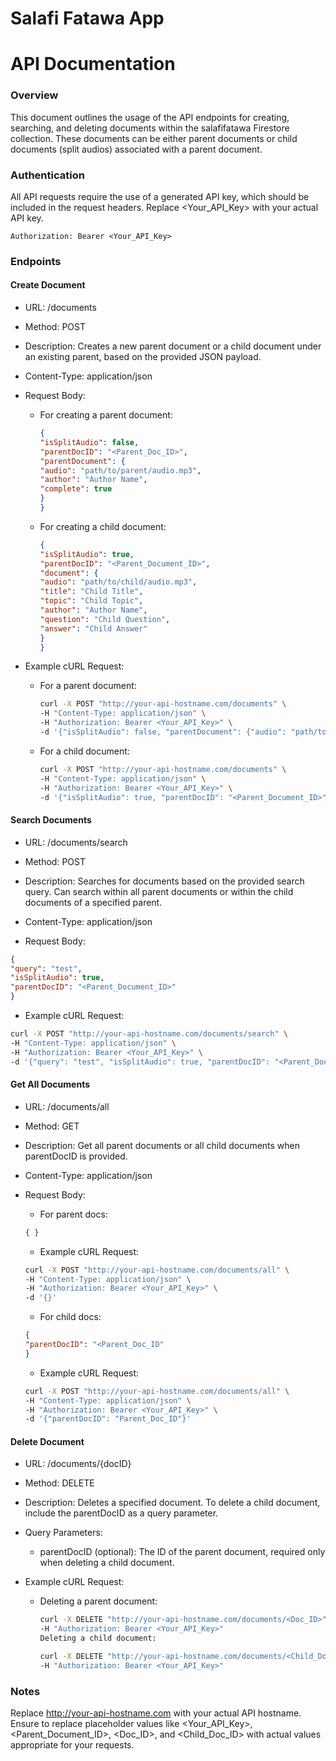 # Salafi Fatawa App

# API Documentation

### Overview

This document outlines the usage of the API endpoints for creating, searching, and deleting documents within the salafifatawa Firestore collection. These documents can be either parent documents or child documents (split audios) associated with a parent document.

### Authentication

All API requests require the use of a generated API key, which should be included in the request headers. Replace <Your_API_Key> with your actual API key.


```plaintext
Authorization: Bearer <Your_API_Key>
```

### Endpoints

#### Create Document

- URL: /documents

- Method: POST

- Description: Creates a new parent document or a child document under an existing parent, based on the provided JSON payload.

- Content-Type: application/json

- Request Body:

  - For creating a parent document:

    ```json
    {
    "isSplitAudio": false,
    "parentDocID": "<Parent_Doc_ID>",
    "parentDocument": {
    "audio": "path/to/parent/audio.mp3",
    "author": "Author Name",
    "complete": true
    }
    }
    ```

  - For creating a child document:

    ```json
    {
    "isSplitAudio": true,
    "parentDocID": "<Parent_Document_ID>",
    "document": {
    "audio": "path/to/child/audio.mp3",
    "title": "Child Title",
    "topic": "Child Topic",
    "author": "Author Name",
    "question": "Child Question",
    "answer": "Child Answer"
    }
    }
    ```
    
- Example cURL Request:

  - For a parent document:

    ```bash
    curl -X POST "http://your-api-hostname.com/documents" \
    -H "Content-Type: application/json" \
    -H "Authorization: Bearer <Your_API_Key>" \
    -d '{"isSplitAudio": false, "parentDocument": {"audio": "path/to/parent/audio.mp3", "author": "Author Name", "complete": true}}'
    ```
    
  - For a child document:

    ```bash
    curl -X POST "http://your-api-hostname.com/documents" \
    -H "Content-Type: application/json" \
    -H "Authorization: Bearer <Your_API_Key>" \
    -d '{"isSplitAudio": true, "parentDocID": "<Parent_Document_ID>", "document": {"audio": "path/to/child/audio.mp3", "title": "Child Title", "topic": "Child Topic", "author": "Author Name", "question": "Child Question", "answer": "Child Answer"}}'
    ```
    
#### Search Documents

- URL: /documents/search

- Method: POST

- Description: Searches for documents based on the provided search query. Can search within all parent documents or within the child documents of a specified parent.

- Content-Type: application/json

- Request Body:

```json
{
"query": "test",
"isSplitAudio": true,
"parentDocID": "<Parent_Document_ID>"
}
```

- Example cURL Request:

```bash
curl -X POST "http://your-api-hostname.com/documents/search" \
-H "Content-Type: application/json" \
-H "Authorization: Bearer <Your_API_Key>" \
-d '{"query": "test", "isSplitAudio": true, "parentDocID": "<Parent_Document_ID>"}'
```

#### Get All Documents

- URL: /documents/all

- Method: GET

- Description: Get all parent documents or all child documents when parentDocID is provided.

- Content-Type: application/json

- Request Body:

  - For parent docs:

  ```json
  { }
  ```

  - Example cURL Request:

  ```bash
  curl -X POST "http://your-api-hostname.com/documents/all" \
  -H "Content-Type: application/json" \
  -H "Authorization: Bearer <Your_API_Key>" \
  -d '{}'
  ```
  
  - For child docs:
 
  ```json
  {
  "parentDocID": "<Parent_Doc_ID"
  }
  ```
  
  - Example cURL Request:

  ```bash
  curl -X POST "http://your-api-hostname.com/documents/all" \
  -H "Content-Type: application/json" \
  -H "Authorization: Bearer <Your_API_Key>" \
  -d '{"parentDocID": "Parent_Doc_ID"}'
  ```

#### Delete Document

- URL: /documents/{docID}

- Method: DELETE

- Description: Deletes a specified document. To delete a child document, include the parentDocID as a query parameter.

- Query Parameters:

  - parentDocID (optional): The ID of the parent document, required only when deleting a child document.

- Example cURL Request:

  - Deleting a parent document:

    ```bash
    curl -X DELETE "http://your-api-hostname.com/documents/<Doc_ID>" \
    -H "Authorization: Bearer <Your_API_Key>"
    Deleting a child document:
    ```
    
    ```bash
    curl -X DELETE "http://your-api-hostname.com/documents/<Child_Doc_ID>?parentDocID=<Parent_Doc_ID>" \
    -H "Authorization: Bearer <Your_API_Key>"
    ```

### Notes

Replace http://your-api-hostname.com with your actual API hostname.
Ensure to replace placeholder values like <Your_API_Key>, <Parent_Document_ID>, <Doc_ID>, and <Child_Doc_ID> with actual values appropriate for your requests.
